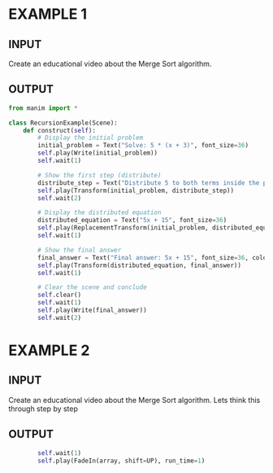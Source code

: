 # EXAMPLE 1
## INPUT

Create an educational video about the Merge Sort algorithm.

## OUTPUT
```python
from manim import *

class RecursionExample(Scene):
    def construct(self):
        # Display the initial problem
        initial_problem = Text("Solve: 5 * (x + 3)", font_size=36)
        self.play(Write(initial_problem))
        self.wait(1)

        # Show the first step (distribute)
        distribute_step = Text("Distribute 5 to both terms inside the parentheses", font_size=24)
        self.play(Transform(initial_problem, distribute_step))
        self.wait(2)

        # Display the distributed equation
        distributed_equation = Text("5x + 15", font_size=36)
        self.play(ReplacementTransform(initial_problem, distributed_equation))
        self.wait(1)

        # Show the final answer
        final_answer = Text("Final answer: 5x + 15", font_size=36, color=GREEN)
        self.play(Transform(distributed_equation, final_answer))
        self.wait(1)

        # Clear the scene and conclude
        self.clear()
        self.wait(1)
        self.play(Write(final_answer))
        self.wait(2)
```
# EXAMPLE 2
## INPUT
Create an educational video about the Merge Sort algorithm. Lets think this through step by step

## OUTPUT
```python
        self.wait(1)
        self.play(FadeIn(array, shift=UP), run_time=1)
```